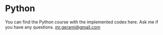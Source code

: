 # Python
You can find the Python course with the implemented codes here.
Ask me if you have any questions.
mr.gerami@gmail.com
